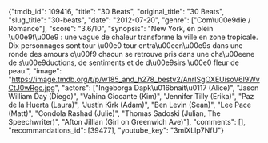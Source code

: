 {"tmdb_id": 109416, "title": "30 Beats", "original_title": "30 Beats", "slug_title": "30-beats", "date": "2012-07-20", "genre": ["Com\u00e9die / Romance"], "score": "3.6/10", "synopsis": "New York, en plein \u00e9t\u00e9 : une vague de chaleur transforme la ville en zone tropicale. Dix personnages sont tour \u00e0 tour entra\u00een\u00e9s dans une ronde des amours o\u00f9 chacun se retrouve pris dans une cha\u00eene de s\u00e9ductions, de sentiments et de d\u00e9sirs \u00e0 fleur de peau.", "image": "https://image.tmdb.org/t/p/w185_and_h278_bestv2/AnrISgOXEUisoV6l9WvCtJ0wRgc.jpg", "actors": ["Ingeborga Dapk\u016bnait\u0117 (Alice)", "Jason William Day (Diego)", "Vahina Giocante (Kim)", "Jennifer Tilly (Erika)", "Paz de la Huerta (Laura)", "Justin Kirk (Adam)", "Ben Levin (Sean)", "Lee Pace (Matt)", "Condola Rashad (Julie)", "Thomas Sadoski (Julian, The Speechwriter)", "Afton Jillian (Girl on Greenwich Ave)"], "comments": [], "recommandations_id": [39477], "youtube_key": "3miXLlp7NfU"}